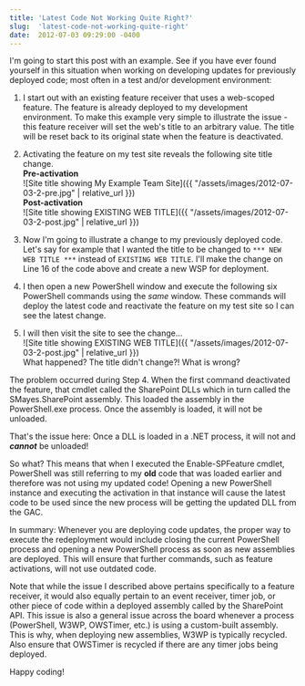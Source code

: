 ```yaml
---
title: 'Latest Code Not Working Quite Right?'
slug:  'latest-code-not-working-quite-right'
date:  2012-07-03 09:29:00 -0400
---
```


I'm going to start this post with an example. See if you have ever found yourself in this situation when working on developing updates for previously deployed code; most often in a test and/or development environment:

1. I start out with an existing feature receiver that uses a web-scoped feature. The feature is already deployed to my development environment. To make this example very simple to illustrate the issue - this feature receiver will set the web's title to an arbitrary value. The title will be reset back to its original state when the feature is deactivated.  
<script src="https://gist.github.com/smayes5/468c8a683bb5c0d39212.js?file=ExampleFeatureEventReceiver.cs"></script>

2. Activating the feature on my test site reveals the following site title change.  
**Pre-activation**  
![Site title showing My Example Team Site]({{ "/assets/images/2012-07-03-2-pre.jpg" | relative_url }})  
**Post-activation**  
![Site title showing EXISTING WEB TITLE]({{ "/assets/images/2012-07-03-2-post.jpg" | relative_url }})

3. Now I'm going to illustrate a change to my previously deployed code. Let's say for example that I wanted the title to be changed to `*** NEW WEB TITLE ***` instead of `EXISTING WEB TITLE`. I'll make the change on Line 16 of the code above and create a new WSP for deployment.

4. I then open a new PowerShell window and execute the following six PowerShell commands using the *same* window. These commands will deploy the latest code and reactivate the feature on my test site so I can see the latest change.  
<script src="https://gist.github.com/smayes5/468c8a683bb5c0d39212.js?file=Install-LatestCode.ps1"></script>

5. I will then visit the site to see the change...  
![Site title showing EXISTING WEB TITLE]({{ "/assets/images/2012-07-03-2-post.jpg" | relative_url }})  
What happened? The title didn't change?! What is wrong?

The problem occurred during Step 4. When the first command deactivated the feature, that cmdlet called the SharePoint DLLs which in turn called the SMayes.SharePoint assembly. This loaded the assembly in the PowerShell.exe process. Once the assembly is loaded, it will not be unloaded.

That's the issue here: Once a DLL is loaded in a .NET process, it will not and **_cannot_** be unloaded!

So what? This means that when I executed the Enable-SPFeature cmdlet, PowerShell was still referring to my **old** code that was loaded earlier and therefore was not using my updated code! Opening a new PowerShell instance and executing the activation in that instance will cause the latest code to be used since the new process will be getting the updated DLL from the GAC.

In summary: Whenever you are deploying code updates, the proper way to execute the redeployment would include closing the current PowerShell process and opening a new PowerShell process as soon as new assemblies are deployed. This will ensure that further commands, such as feature activations, will not use outdated code.

Note that while the issue I described above pertains specifically to a feature receiver, it would also equally pertain to an event receiver, timer job, or other piece of code within a deployed assembly called by the SharePoint API. This issue is also a general issue across the board whenever a process (PowerShell, W3WP, OWSTimer, etc.) is using a custom-built assembly. This is why, when deploying new assemblies, W3WP is typically recycled. Also ensure that OWSTimer is recycled if there are any timer jobs being deployed.

Happy coding!
